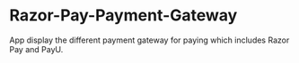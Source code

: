 # Razor-Pay-Payment-Gateway

App display the different payment gateway for paying which includes Razor Pay and PayU.
